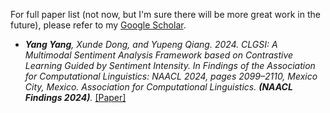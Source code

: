 For full paper list (not now, but I'm sure there will be more great work in the future), please refer to my [Google Scholar](https://scholar.google.com/citations?user=ueMAa5wAAAAJ&hl=zh-CN).

- *<strong><strong>Yang Yang</strong></strong>, Xunde Dong, and Yupeng Qiang. 2024. CLGSI: A Multimodal Sentiment Analysis Framework based on Contrastive Learning Guided by Sentiment Intensity. In Findings of the Association for Computational Linguistics: NAACL 2024, pages 2099–2110, Mexico City, Mexico. Association for Computational Linguistics. <strong><strong>(NAACL Findings 2024)</strong></strong>.* [[Paper]](https://aclanthology.org/2024.findings-naacl.135.pdf)